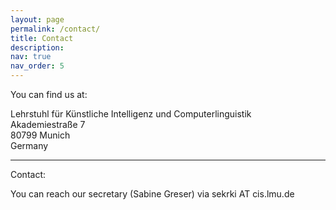 ```yaml
---
layout: page
permalink: /contact/
title: Contact
description: 
nav: true
nav_order: 5
---
```


You can find us at:<br/>

Lehrstuhl für Künstliche Intelligenz und Computerlinguistik<br/>
Akademiestraße 7<br/>
80799 Munich<br/>
Germany

---

Contact:<br/>

You can reach our secretary (Sabine Greser) via sekrki AT cis.lmu.de